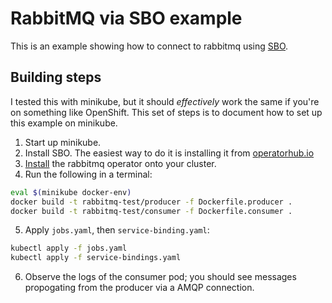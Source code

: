 # RabbitMQ via SBO example

This is an example showing how to connect to rabbitmq using
[SBO](https://github.com/redhat-developer/service-binding-operator).

## Building steps

I tested this with minikube, but it should *effectively* work the same if you're
on something like OpenShift.  This set of steps is to document how to set up
this example on minikube.

1. Start up minikube.
2. Install SBO.  The easiest way to do it is installing it from
   [operatorhub.io](https://operatorhub.io/operator/service-binding-operator)
3. [Install](https://www.rabbitmq.com/kubernetes/operator/quickstart-operator.html)
   the rabbitmq operator onto your cluster.
4. Run the following in a terminal:

``` sh
eval $(minikube docker-env)
docker build -t rabbitmq-test/producer -f Dockerfile.producer .
docker build -t rabbitmq-test/consumer -f Dockerfile.consumer .
```

5. Apply `jobs.yaml`, then `service-binding.yaml`:

``` sh
kubectl apply -f jobs.yaml
kubectl apply -f service-bindings.yaml
```

6. Observe the logs of the consumer pod; you should see messages propogating
   from the producer via a AMQP connection.
